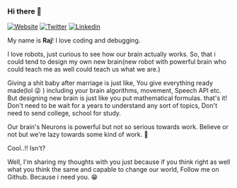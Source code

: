 ### Hi there 👋


[![Website](https://img.shields.io/badge/website-FFA500?style=for-the-badge&logo=rss&logoColor=white)](https://rajendraarora.com)
[![Twitter](https://img.shields.io/badge/Twitter-1DA1F2?style=for-the-badge&logo=twitter&logoColor=white)](https://twitter.com/rajendraarora16)
[![Linkedin](https://img.shields.io/badge/LinkedIn-0077B5?style=for-the-badge&logo=linkedin&logoColor=white)](https://www.linkedin.com/in/arorar16/)

My name is **Raj**! I love coding and debugging. 

I love robots, just curious to see how our brain actually works. So, that i could tend to design my own new brain(new robot with powerful brain who could teach me as well could teach us what we are.)

Giving a shit baby after marriage is just like, You give everything ready made(lol 😜 ) including your brain algorithms, movement, Speech API etc. But designing new brain is just like you put mathematical formulas. that's it! Don't need to be wait for a years to understand any sort of topics, Don't need to send college, school for study.

Our brain's Neurons is powerful but not so serious towards work. Believe or not but we're lazy towards some kind of work. 😬

Cool..!! Isn't?

Well, I'm sharing my thoughts with you just because if you think right as well what you think the same and capable to change our world, Follow me on Github. Because i need you. 😁
